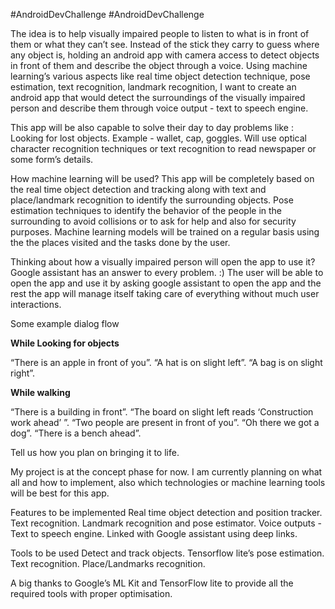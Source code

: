 #AndroidDevChallenge
#AndroidDevChallenge

The idea is to help visually impaired people to listen to what is in front of them or what they can’t see. Instead of the stick they carry to guess where any object is,
holding an android app with camera access to detect objects in front of them and describe the object through a voice. Using machine learning’s various aspects like real time object detection technique, pose estimation, text recognition, landmark recognition, I want to create an android app that would detect the surroundings of the visually impaired person and describe them through voice output - text to speech engine. 

This app will be also capable to solve their day to day problems like :
Looking for lost objects. Example - wallet, cap, goggles.
Will use optical character recognition techniques or text recognition to read newspaper or some form’s details.

How machine learning will be used?
This app will be completely based on the real time object detection and tracking along with text and place/landmark recognition to identify the surrounding objects. Pose estimation techniques to identify the behavior of the people in the surrounding to avoid collisions or to ask for help and also for security purposes. Machine learning models will be trained on a regular basis using the the places visited and the tasks done by the user.

Thinking about how a visually impaired person will open the app to use it?
Google assistant has an answer to every problem. :)
The user will be able to open the app and use it by asking google assistant to open the app and the rest the app will manage itself taking care of everything without much user interactions.

Some example dialog flow

**While Looking for objects**

“There is an apple in front of you”.
“A hat is on slight left”.
“A bag is on slight right”.

**While walking**

“There is a building in front”.
“The board on slight left reads ‘Construction work ahead’ ”.
“Two people are present in front of you”.
“Oh there we got a dog”.
“There is a bench ahead”.


Tell us how you plan on bringing it to life. 

My project is at the concept phase for now. I am currently planning on what all and how to implement, also which technologies or machine learning tools will be best for this app.

Features to be implemented
Real time object detection and position tracker.
Text recognition.
Landmark recognition and pose estimator.
Voice outputs - Text to speech engine.
Linked with Google assistant using deep links.

Tools to be used 
Detect and track objects.
Tensorflow lite’s pose estimation.
Text recognition.
Place/Landmarks recognition.

A big thanks to Google’s ML Kit and TensorFlow lite to provide all the required tools with proper optimisation.

